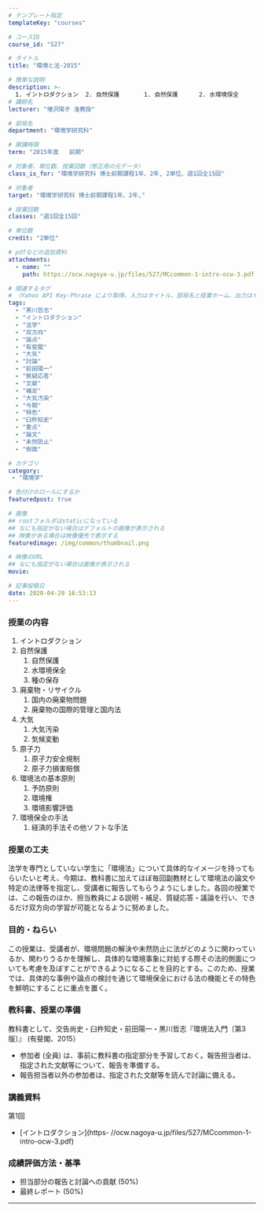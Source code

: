 ```yaml
---
# テンプレート指定
templateKey: "courses"

# コースID
course_id: "527"

# タイトル
title: "環境と法-2015"

# 簡単な説明
description: >-
  1. イントロダクション  2. 自然保護       1. 自然保護      2. 水環境保全      3. 種の保存  3. 廃棄物・リサイクル       1. 国内の廃棄物問題      2. 廃棄物の国際的管理と国内法  4. 大気       1. 大気汚染      2. 気候変動  5. 原子力       1. 原子力安全規制      2. 原 ....
# 講師名
lecturer: "増沢陽子 准教授"

# 部局名
department: "環境学研究科"

# 開講時限
term: "2015年度	前期"

# 対象者、単位数、授業回数（修正用の元データ）
class_is_for: "環境学研究科 博士前期課程1年、2年, 2単位、週1回全15回"

# 対象者
target: "環境学研究科 博士前期課程1年、2年,"

# 授業回数
classes: "週1回全15回"

# 単位数
credit: "2単位"

# pdfなどの追加資料
attachments:
  - name: "" 
    path: https://ocw.nagoya-u.jp/files/527/MCcommon-1-intro-ocw-3.pdf

# 関連するタグ
# （Yahoo API Key-Phrase により取得。入力はタイトル、部局名と授業ホーム、出力はキーフレーズ（tags））
tags:
  - "黒川哲志"
  - "イントロダクション"
  - "法学"
  - "双方向"
  - "論点"
  - "有斐閣"
  - "大気"
  - "討論"
  - "前田陽一"
  - "質疑応答"
  - "文献"
  - "補足"
  - "大気汚染"
  - "今期"
  - "特色"
  - "臼杵知史"
  - "重点"
  - "論文"
  - "未然防止"
  - "側面"

# カテゴリ
category:
 - "環境学"

# 色付けのロールにするか
featuredpost: true

# 画像
## rootフォルダはstaticになっている
## なにも指定がない場合はデフォルトの画像が表示される
## 映像がある場合は映像優先で表示する
featuredimage: /img/common/thumbnail.png

# 映像のURL
## なにも指定がない場合は画像が表示される
movie: 

# 記事投稿日
date: 2020-04-29 16:53:13
---
```


### 授業の内容

1. イントロダクション
2. 自然保護
	1. 自然保護
	2. 水環境保全
	3. 種の保存
3. 廃棄物・リサイクル
	1. 国内の廃棄物問題
	2. 廃棄物の国際的管理と国内法
4. 大気
	1. 大気汚染
	2. 気候変動
5. 原子力
	1. 原子力安全規制
	2. 原子力損害賠償
6. 環境法の基本原則
	1. 予防原則
	2. 環境権
	3. 環境影響評価
7. 環境保全の手法
	1. 経済的手法その他ソフトな手法


### 授業の工夫

法学を専門としていない学生に「環境法」について具体的なイメージを持ってもらいたいと考え、今期は、教科書に加えてほぼ毎回副教材として環境法の論文や特定の法律等を指定し、受講者に報告してもらうようにしました。各回の授業では、この報告のほか、担当教員による説明・補足、質疑応答・議論を行い、できるだけ双方向の学習が可能となるように努めました。





### 目的・ねらい

この授業は、受講者が、環境問題の解決や未然防止に法がどのように関わっているか、関わりうるかを理解し、具体的な環境事象に対処する際その法的側面についても考慮を及ぼすことができるようになることを目的とする。このため、授業では、具体的な事例や論点の検討を通じて環境保全における法の機能とその特色を鮮明にすることに重点を置く。 

### 教科書、授業の準備

教科書として、交告尚史・臼杵知史・前田陽一・黒川哲志『環境法入門〔第3版〕』 (有斐閣、2015） 

  * 参加者 (全員) は、事前に教科書の指定部分を予習しておく。報告担当者は、指定された文献等について、報告を準備する。
  * 報告担当者以外の参加者は、指定された文献等を読んで討論に備える。





### 講義資料
第1回
-  [イントロダクション](https- //ocw.nagoya-u.jp/files/527/MCcommon-1-intro-ocw-3.pdf) 






### 成績評価方法・基準

  * 担当部分の報告と討論への貢献 (50%)
  * 最終レポート (50%)





-----